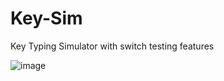 # Key-Sim
Key Typing Simulator with switch testing features

![image](https://github.com/user-attachments/assets/130eb35a-ca14-48ad-813e-a3f26a536089)
